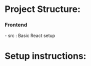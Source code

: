 <h1>Project Structure:</h1>

<h3>Frontend</h3>
 - src : Basic React setup


<h1>Setup instructions:</h1>


